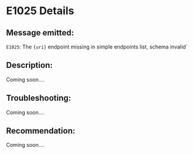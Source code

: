 # E1025 Details

## Message emitted:

`E1025`: The `{uri}` endpoint missing in simple endpoints list, schema invalid`

## Description:

Coming soon....

## Troubleshooting:

Coming soon....

## Recommendation:

Coming soon....